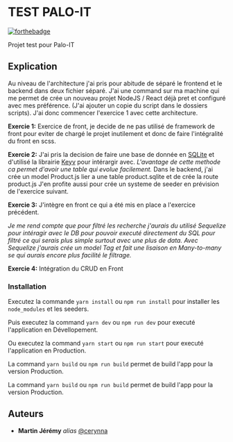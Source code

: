 
# TEST PALO-IT

[![forthebadge](http://forthebadge.com/images/badges/built-with-love.svg)](http://forthebadge.com)

Projet test pour Palo-IT


## Explication

Au niveau de l'architecture j'ai pris pour abitude de séparé le frontend et le backend dans deux fichier séparé.
J'ai une command sur ma machine qui me permet de crée un nouveau projet NodeJS / React déjà pret et configuré avec mes préférence. (J'ai ajouter un copie du script dans le dossiers scripts).
J'ai donc commencer l'exercice 1 avec cette architecture.

**Exercie 1:**
Exercice de front, je decide de ne pas utilisé de framework de front pour eviter de chargé le projet inutilement et donc de faire l'intégralité du front en scss.


**Exercie 2:**
J'ai pris la decision de faire une base de donnée en [SQLite](https://www.sqlite.org/index.html) et d'utilisé la librairie [Keyv](https://www.npmjs.com/package/keyv) pour intérargir avec.
*L'avantage de cette methode ca permet d'avoir une table qui evolue facilement.*
Dans le backend, j'ai crée un model Product.js lier a une table product.sqlite et de crée la route product.js
J'en profite aussi pour crée un systeme de seeder en prévision de l'exercice suivant.

**Exercie 3:**
J'intègre en front ce qui a été mis en place a l'exercice précédent.

*Je me rend compte que pour filtré les recherche j'aurais du utilisé Sequelize pour intéragir avec le DB pour pouvoir executé directement du SQL pour filtré ce qui serais plus simple surtout avec une plus de data. Avec Sequelize j'aurais crée un model Tag et fait une lisaison en Many-to-many se qui aurais encore plus facilité le filtrage.*

**Exercie 4:**
Intégration du CRUD en Front


### Installation

Executez la commande `yarn install` ou `npm run install` pour installer les `node_modules` et les seeders.

Puis executez la command `yarn dev` ou `npm run dev` pour executé l'application en Dévellopement.

Ou executez la command `yarn start` ou `npm run start` pour executé l'application en Production.

La command `yarn build` ou `npm run build` permet de build l'app pour la version Production.

La command `yarn build` ou `npm run build` permet de build l'app pour la version Production.


## Auteurs

- **Martin Jérémy**  _alias_  [@cerynna](https://github.com/cerynna)
